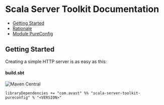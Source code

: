# Scala Server Toolkit Documentation

* [Getting Started](#getting-started)
* [Rationale](rationale.md)
* [Module PureConfig](pureconfig.md)

## Getting Started

Creating a simple HTTP server is as easy as this:

#### build.sbt

![Maven Central](https://img.shields.io/maven-central/v/com.avast/scala-server-toolkit-pureconfig_2.13)

`libraryDependencies += "com.avast" %% "scala-server-toolkit-pureconfig" % "<VERSION>"`

